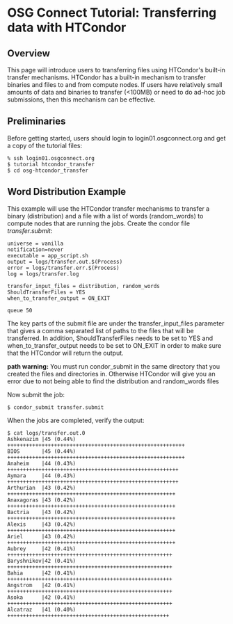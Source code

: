 OSG Connect Tutorial: Transferring data with HTCondor
=====================================================

Overview
--------

This page will introduce users to transferring files using HTCondor's built-in transfer mechanisms.  HTCondor has a built-in mechanism to transfer binaries and files to and from compute nodes.  If users have relatively small amounts of data and binaries to transfer (<100MB) or need to do ad-hoc job submissions, then this mechanism can be effective.

Preliminaries
-------------
Before getting started, users should login to login01.osgconnect.org and get a copy of the tutorial files:
```
% ssh login01.osgconnect.org
$ tutorial htcondor_transfer
$ cd osg-htcondor_transfer
```
Word Distribution Example
-------------------------
This example will use the HTCondor transfer mechanisms to transfer a binary (distribution) and a file with a list of words (random_words) to compute nodes that are running the jobs. Create the condor file *transfer.submit*:
```
universe = vanilla
notification=never
executable = app_script.sh
output = logs/transfer.out.$(Process)
error = logs/transfer.err.$(Process)
log = logs/transfer.log
 
transfer_input_files = distribution, random_words
ShouldTransferFiles = YES
when_to_transfer_output = ON_EXIT
 
queue 50
```
The key parts of the submit file are under the transfer_input_files parameter that gives a comma separated list of paths to the files that will be transferred.  In addition, ShouldTransferFiles needs to be set to YES and when_to_transfer_output needs to be set to ON_EXIT in order to make sure that the HTCondor will return the output.

**path warning:** You must run condor_submit in the same directory that you created the files and directories in. Otherwise HTCondor will give you an error due to not being able to find the distribution and random_words files

Now submit the job: 
```
$ condor_submit transfer.submit
```
When the jobs are completed, verify the output:
```
$ cat logs/transfer.out.0
Ashkenazim |45 (0.44%) +++++++++++++++++++++++++++++++++++++++++++++++++++++++++
BIOS       |45 (0.44%) +++++++++++++++++++++++++++++++++++++++++++++++++++++++++
Anaheim    |44 (0.43%) +++++++++++++++++++++++++++++++++++++++++++++++++++++++
Aymara     |44 (0.43%) +++++++++++++++++++++++++++++++++++++++++++++++++++++++
Arthurian  |43 (0.42%) ++++++++++++++++++++++++++++++++++++++++++++++++++++++
Anaxagoras |43 (0.42%) ++++++++++++++++++++++++++++++++++++++++++++++++++++++
Bactria    |43 (0.42%) ++++++++++++++++++++++++++++++++++++++++++++++++++++++
Alexis     |43 (0.42%) ++++++++++++++++++++++++++++++++++++++++++++++++++++++
Ariel      |43 (0.42%) ++++++++++++++++++++++++++++++++++++++++++++++++++++++
Aubrey     |42 (0.41%) +++++++++++++++++++++++++++++++++++++++++++++++++++++
Baryshnikov|42 (0.41%) +++++++++++++++++++++++++++++++++++++++++++++++++++++
Bahia      |42 (0.41%) +++++++++++++++++++++++++++++++++++++++++++++++++++++
Angstrom   |42 (0.41%) +++++++++++++++++++++++++++++++++++++++++++++++++++++
Asoka      |42 (0.41%) +++++++++++++++++++++++++++++++++++++++++++++++++++++
Alcatraz   |41 (0.40%) ++++++++++++++++++++++++++++++++++++++++++++++++++++
```


